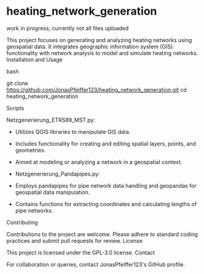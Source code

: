 # heating_network_generation

work in progress, currently not all files uploaded

This project focuses on generating and analyzing heating networks using geospatial data. It integrates geographic information system (GIS) functionality with network analysis to model and simulate heating networks.
Installation and Usage

bash

git clone https://github.com/JonasPfeiffer123/heating_network_generation.git
cd heating_network_generation

Scripts

Netzgenerierung_ETRS89_MST.py:
- Utilizes QGIS libraries to manipulate GIS data.
- Includes functionality for creating and editing spatial layers, points, and geometries.
- Aimed at modeling or analyzing a network in a geospatial context.

- Netzgenerierung_Pandapipes.py:
- Employs pandapipes for pipe network data handling and geopandas for geospatial data manipulation.
- Contains functions for extracting coordinates and calculating lengths of pipe networks.

Contributing

Contributions to the project are welcome. Please adhere to standard coding practices and submit pull requests for review.
License

This project is licensed under the GPL-3.0 license.
Contact

For collaboration or queries, contact JonasPfeiffer123's GitHub profile.
